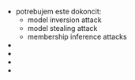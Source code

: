 - potrebujem este dokoncit:
	- model inversion attack
	- model stealing attack
	- membership inference attacks
-
-
-
-